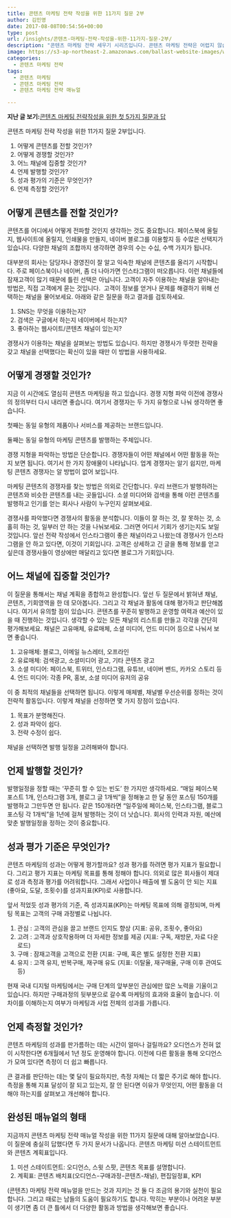 ```yaml
---
title: 콘텐츠 마케팅 전략 작성을 위한 11가지 질문 2부
author: 김민영
date: 2017-08-08T00:54:56+00:00
type: post
url: /insights/콘텐츠-마케팅-전략-작성을-위한-11가지-질문-2부/
description: "콘텐츠 마케팅 전략 세우기 시리즈입니다. 콘텐츠 마케팅 전략은 어렵지 않습니다. 꼭 필요한 11가지 질문을 하고 답을 적으면 전략이 완성됩니다. 이번 편에서는 콘텐츠 배포와 측정을 중심으로 나머지 6가지 질문을 살펴봅니다."
image: https://s3-ap-northeast-2.amazonaws.com/ballast-website-images/wp-content/uploads/2017/08/15105949/pexels-photo-2.jpg
categories:
  - 콘텐츠 마케팅 전략
tags:
  - 콘텐츠 마케팅
  - 콘텐츠 마케팅 전략
  - 콘텐츠 마케팅 전략 매뉴얼

---
```

**지난 글 보기:**[콘텐츠 마케팅 전략작성을 위한 첫 5가지 질문과 답](/insights/%ec%bd%98%ed%85%90%ec%b8%a0-%eb%a7%88%ec%bc%80%ed%8c%85-%ec%a0%84%eb%9e%b5-%ec%84%b8%ec%9a%b0%ea%b8%b0-%ec%9c%84%ed%95%9c-11%ea%b0%80%ec%a7%80-%ec%a7%88%eb%ac%b8-1%eb%b6%80/)

콘텐츠 마케팅 전략 작성을 위한 11가지 질문 2부입니다.

1. 어떻게 콘텐츠를 전할 것인가?
2. 어떻게 경쟁할 것인가?
3. 어느 채널에 집중할 것인가?
4. 언제 발행할 것인가?
5. 성과 평가의 기준은 무엇인가?
6. 언제 측정할 것인가?

## 어떻게 콘텐츠를 전할 것인가?
콘텐츠를 어디에서 어떻게 전파할 것인지 생각하는 것도 중요합니다. 페이스북에 올릴지, 웹사이트에 올릴지, 인쇄물을 만들지, 네이버 블로그를 이용할지 등 수많은 선택지가 있습니다. 다양한 채널의 조합까지 생각하면 경우의 수는 수십, 수백 가지가 됩니다.

대부분의 회사는 담당자나 경영진이 잘 알고 익숙한 채널에 콘텐츠를 올리기 시작합니다. 주로 페이스북이나 네이버, 좀 더 나아가면 인스타그램이 떠오릅니다. 이런 채널들에 잠재고객이 많기 때문에 틀린 선택은 아닙니다. 고객이 자주 이용하는 채널을 알아내는 방법은, 직접 고객에게 묻는 것입니다.  고객이 정보를 얻거나 문제를 해결하기 위해 선택하는 채널을 물어보세요. 아래와 같은 질문을 하고 결과를 검토하세요.

  1. SNS는 무엇을 이용하는지?
  2. 검색은 구글에서 하는지 네이버에서 하는지?
  3. 좋아하는 웹사이트/콘텐츠 채널이 있는지?

경쟁사가 이용하는 채널을 살펴보는 방법도 있습니다. 하지만 경쟁사가 뚜렷한 전략을 갖고 채널을 선택했다는 확신이 있을 때만 이 방법을 사용하세요.

## 어떻게 경쟁할 것인가?
지금 이 시간에도 열심히 콘텐츠 마케팅을 하고 있습니다. 경쟁 지형 파악 이전에 경쟁사의 정의부터 다시 내리면 좋습니다. 여기서 경쟁자는 두 가지 유형으로 나눠 생각하면 좋습니다.

첫째는 동일 유형의 제품이나 서비스를 제공하는 브랜드입니다.

둘째는 동일 유형의 마케팅 콘텐츠를 발행하는 주체입니다.

경쟁 지형을 파악하는 방법은 단순합니다. 경쟁자들이 어떤 채널에서 어떤 활동을 하는지 보면 됩니다. 여기서 한 가지 장애물이 나타납니다. 업계 경쟁자는 알기 쉽지만, 마케팅 콘텐츠 경쟁자는 알 방법이 없어 보입니다.

마케팅 콘텐츠의 경쟁자를 찾는 방법은 의외로 간단합니다. 우리 브랜드가 발행하려는 콘텐츠와 비슷한 콘텐츠를 내는 곳들입니다. 소셜 미디어와 검색을 통해 이런 콘텐츠를 발행하고 인기를 얻는 회사나 사람이 누구인지 살펴보세요.

경쟁사를 파악했다면 경쟁사의 활동을 분석합니다. 이들이 잘 하는 것, 잘 못하는 것, 소홀히 하는 것, 일부러 안 하는 것을 나눠보세요. 그러면 어디서 기회가 생기는지도 보일 것입니다. 앞선 전략 작성에서 인스타그램이 좋은 채널이라고 나왔는데 경쟁사가 인스타그램을 안 하고 있다면, 이것이 기회입니다. 고객은 상세하고 긴 글을 통해 정보를 얻고 싶은데 경쟁사들이 영상에만 매달리고 있다면 블로그가 기회입니다.

## 어느 채널에 집중할 것인가?
이 질문을 통해서는 채널 계획을 종합하고 완성합니다. 앞선 두 질문에서 밝혀낸 채널, 콘텐츠, 기회영역을 한 데 모아봅니다. 그리고 각 채널과 활동에 대해 평가하고 판단해봅니다. 여기서 유의할 점이 있습니다. 콘텐츠를 꾸준히 발행하고 운영할 여력과 예산이 있을 때 진행하는 것입니다. 생각할 수 있는 모든 채널의 리스트를 만들고 각각을 간단히 평가해보세요. 채널은 고유매체, 유료매체, 소셜 미디어, 언드 미디어 등으로 나눠서 보면 좋습니다.

1. 고유매체: 블로그, 이메일 뉴스레터, 오프라인
2. 유료매체: 검색광고, 소셜미디어 광고, 기타 콘텐츠 광고
3. 소셜 미디어: 페이스북, 트위터, 인스타그램, 유튜브, 네이버 밴드, 카카오 스토리 등
4. 언드 미디어: 각종 PR, 홍보, 소셜 미디어 유저의 공유

이 중 최적의 채널들을 선택하면 됩니다. 이렇게 매체별, 채널별 우선순위를 정하는 것이 전략적 활동입니다. 이렇게 채널을 선정하면 몇 가지 장점이 있습니다.

1. 목표가 분명해진다.
2. 성과 파악이 쉽다.
3. 전략 수정이 쉽다.

채널을 선택하면 발행 일정을 고려해봐야 합니다.

## 언제 발행할 것인가?
발행일정을 정할 때는 ‘꾸준히 할 수 있는 빈도’ 한 가지만 생각하세요. “매일 페이스북 포스트 1개, 인스타그램 3개, 블로그 글 1개씩”을 정해놓고 한 달 동안 포스팅 150개를 발행하고 그만두면 안 됩니다. 같은 150개라면 “일주일에 페이스북, 인스타그램, 블로그 포스팅 각 1개씩”을 1년에 걸쳐 발행하는 것이 더 낫습니다. 회사의 인력과 자원, 예산에 맞춘 발행일정을 정하는 것이 중요합니다.

## 성과 평가 기준은 무엇인가?
콘텐츠 마케팅의 성과는 어떻게 평가할까요? 성과 평가를 하려면 평가 지표가 필요합니다. 그리고 평가 지표는 마케팅 목표를 통해 정해야 합니다. 의외로 많은 회사들이 제대로 성과 측정과 평가를 어려워합니다. 그래서 사업이나 매출에 별 도움이 안 되는 지표(좋아요, 도달, 조횟수)를 성과지표(KPI)로 사용합니다.

앞서 적었듯 성과 평가의 기준, 즉 성과지표(KPI)는 마케팅 목표에 의해 결정되며, 마케팅 목표는 고객의 구매 과정별로 나뉩니다.

1. 관심 : 고객의 관심을 끌고 브랜드 인지도 향상 (지표: 공유, 조횟수, 좋아요)
2. 고려 : 고객과 상호작용하며 더 자세한 정보를 제공 (지표: 구독, 재방문, 자료 다운로드)
3. 구매 : 잠재고객을 고객으로 전환 (지표: 구매, 혹은 별도 설정한 전환 지표)
4. 유지 : 고객 유지, 반복구매, 재구매 유도 (지표: 이탈율, 재구매율, 구매 이후 관여도 등)

현재 국내 디지털 마케팅에서는 구매 단계의 앞부분인 관심에만 많은 노력을 기울이고 있습니다. 하지만 구매과정의 뒷부분으로 갈수록 마케팅의 효과와 효율이 높습니다. 이 차이를 이해하는지 여부가 마케팅과 사업 전체의 성과를 가릅니다.

## 언제 측정할 것인가?
콘텐츠 마케팅의 성과를 판가름하는 데는 시간이 얼마나 걸릴까요? 오디언스가 전혀 없이 시작한다면 6개월에서 1년 정도 운영해야 합니다. 이전에 다른 활동을 통해 오디언스가 모여 있다면 측정이 더 쉽고 빠릅니다.

큰 결과를 판단하는 데는 몇 달이 필요하지만, 측정 자체는 더 짧은 주기로 해야 합니다. 측정을 통해 지표 달성이 잘 되고 있는지, 잘 안 된다면 이유가 무엇인지, 어떤 활동을 더 해야 하는지를 살펴보고 개선해야 합니다.

## 완성된 매뉴얼의 형태

지금까지 콘텐츠 마케팅 전략 매뉴얼 작성을 위한 11가지 질문에 대해 알아보았습니다. 이 질문에 충실히 답했다면 두 가지 문서가 나옵니다. 콘텐츠 마케팅 미션 스테이트먼트와 콘텐츠 계획표입니다.

  1. 미션 스테이트먼트: 오디언스, 스윗 스팟, 콘텐츠 목표를 설명합니다.
  2. 계획표: 콘텐츠 배치표(오디언스-구매과정-콘텐츠-채널), 편집일정표, KPI

(콘텐츠) 마케팅 전략 매뉴얼을 만드는 것과 지키는 것 둘 다 조금의 용기와 실천이 필요합니다. 그리고 때로는 남들의 도움이 필요하기도 합니다. 막히는 부분이나 어려운 부분이 생기면 좀 더 큰 틀에서 더 다양한 활동과 방법을 생각해보면 좋습니다.
